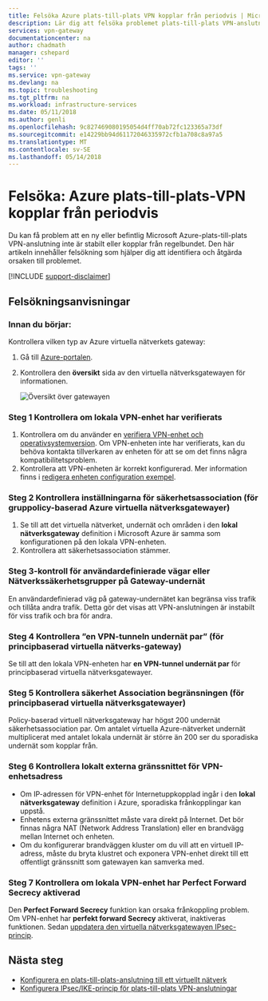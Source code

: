 ```yaml
---
title: Felsöka Azure plats-till-plats VPN kopplar från periodvis | Microsoft Docs
description: Lär dig att felsöka problemet plats-till-plats VPN-anslutningen frånkopplad regelbundet.
services: vpn-gateway
documentationcenter: na
author: chadmath
manager: cshepard
editor: ''
tags: ''
ms.service: vpn-gateway
ms.devlang: na
ms.topic: troubleshooting
ms.tgt_pltfrm: na
ms.workload: infrastructure-services
ms.date: 05/11/2018
ms.author: genli
ms.openlocfilehash: 9c827469080195054d4ff70ab72fc123365a73df
ms.sourcegitcommit: e14229bb94d61172046335972cfb1a708c8a97a5
ms.translationtype: MT
ms.contentlocale: sv-SE
ms.lasthandoff: 05/14/2018
---
```

# <a name="troubleshooting-azure-site-to-site-vpn-disconnects-intermittently"></a>Felsöka: Azure plats-till-plats-VPN kopplar från periodvis

Du kan få problem att en ny eller befintlig Microsoft Azure-plats-till-plats VPN-anslutning inte är stabilt eller kopplar från regelbundet. Den här artikeln innehåller felsökning som hjälper dig att identifiera och åtgärda orsaken till problemet. 

[!INCLUDE [support-disclaimer](../../includes/support-disclaimer.md)]

## <a name="troubleshooting-steps"></a>Felsökningsanvisningar

### <a name="prerequisite-step"></a>Innan du börjar:

Kontrollera vilken typ av Azure virtuella nätverkets gateway:

1. Gå till [Azure-portalen](https://portal.azure.com).
2. Kontrollera den **översikt** sida av den virtuella nätverksgatewayen för informationen.
    
    ![Översikt över gatewayen](media\vpn-gateway-troubleshoot-site-to-site-disconnected-intermittently\gatewayoverview.png)

### <a name="step-1-check-whether-the-on-premises-vpn-device-is-validated"></a>Steg 1 Kontrollera om lokala VPN-enhet har verifierats

1. Kontrollera om du använder en [verifiera VPN-enhet och operativsystemversion](vpn-gateway-about-vpn-devices.md#devicetable). Om VPN-enheten inte har verifierats, kan du behöva kontakta tillverkaren av enheten för att se om det finns några kompatibilitetsproblem.
2. Kontrollera att VPN-enheten är korrekt konfigurerad. Mer information finns i [redigera enheten configuration exempel](vpn-gateway-about-vpn-devices.md#editing).

### <a name="step-2-check-the-security-association-settingsfor-policy-based-azure-virtual-network-gateways"></a>Steg 2 Kontrollera inställningarna för säkerhetsassociation (för gruppolicy-baserad Azure virtuella nätverksgatewayer)

1. Se till att det virtuella nätverket, undernät och områden i den **lokal nätverksgateway** definition i Microsoft Azure är samma som konfigurationen på den lokala VPN-enheten.
2. Kontrollera att säkerhetsassociation stämmer.

### <a name="step-3-check-for-user-defined-routes-or-network-security-groups-on-gateway-subnet"></a>Steg 3-kontroll för användardefinierade vägar eller Nätverkssäkerhetsgrupper på Gateway-undernät

En användardefinierad väg på gateway-undernätet kan begränsa viss trafik och tillåta andra trafik. Detta gör det visas att VPN-anslutningen är instabilt för viss trafik och bra för andra. 

### <a name="step-4-check-the-one-vpn-tunnel-per-subnet-pair-setting-for-policy-based-virtual-network-gateways"></a>Steg 4 Kontrollera ”en VPN-tunneln undernät par” (för principbaserad virtuella nätverks-gateway)

Se till att den lokala VPN-enheten har **en VPN-tunnel undernät par** för principbaserad virtuella nätverksgatewayer.

### <a name="step-5-check-for-security-association-limitation-for-policy-based-virtual-network-gateways"></a>Steg 5 Kontrollera säkerhet Association begränsningen (för principbaserad virtuella nätverksgatewayer)

Policy-baserad virtuell nätverksgateway har högst 200 undernät säkerhetsassociation par. Om antalet virtuella Azure-nätverket undernät multiplicerat med antalet lokala undernät är större än 200 ser du sporadiska undernät som kopplar från.

### <a name="step-6-check-on-premises-vpn-device-external-interface-address"></a>Steg 6 Kontrollera lokalt externa gränssnittet för VPN-enhetsadress

- Om IP-adressen för VPN-enhet för Internetuppkopplad ingår i den **lokal nätverksgateway** definition i Azure, sporadiska frånkopplingar kan uppstå.
- Enhetens externa gränssnittet måste vara direkt på Internet. Det bör finnas några NAT (Network Address Translation) eller en brandvägg mellan Internet och enheten.
-  Om du konfigurerar brandväggen kluster om du vill att en virtuell IP-adress, måste du bryta klustret och exponera VPN-enhet direkt till ett offentligt gränssnitt som gatewayen kan samverka med.

### <a name="step-7-check-whether-the-on-premises-vpn-device-has-perfect-forward-secrecy-enabled"></a>Steg 7 Kontrollera om lokala VPN-enhet har Perfect Forward Secrecy aktiverad

Den **Perfect Forward Secrecy** funktion kan orsaka frånkoppling problem. Om VPN-enhet har **perfekt forward Secrecy** aktiverat, inaktiveras funktionen. Sedan [uppdatera den virtuella nätverksgatewayen IPsec-princip](vpn-gateway-ipsecikepolicy-rm-powershell.md#managepolicy).

## <a name="next-steps"></a>Nästa steg

- [Konfigurera en plats-till-plats-anslutning till ett virtuellt nätverk](vpn-gateway-howto-site-to-site-resource-manager-portal.md)
- [Konfigurera IPsec/IKE-princip för plats-till-plats VPN-anslutningar](vpn-gateway-ipsecikepolicy-rm-powershell.md)

